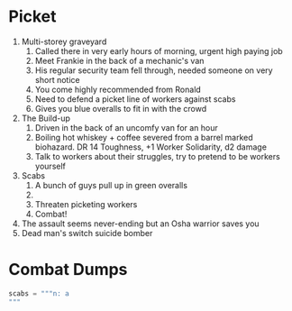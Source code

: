 # Picket
1. Multi-storey graveyard
	1. Called there in very early hours of morning, urgent high paying job
	2. Meet Frankie in the back of a mechanic's van
	3. His regular security team fell through, needed someone on very short notice
	4. You come highly recommended from Ronald
	5. Need to defend a picket line of workers against scabs
	6. Gives you blue overalls to fit in with the crowd
2. The Build-up
	1. Driven in the back of an uncomfy van for an hour
	2. Boiling hot whiskey + coffee severed from a barrel marked biohazard. DR 14 Toughness, +1 Worker Solidarity, d2 damage
	3. Talk to workers about their struggles, try to pretend to be workers yourself 
3. Scabs
	1. A bunch of guys pull up in green overalls
	2. 
	3. Threaten picketing workers
	4. Combat! 
4. The assault seems never-ending but an Osha warrior saves you
5. Dead man's switch suicide bomber

# Combat Dumps
```py
scabs = """n: a 
"""
```

<!--stackedit_data:
eyJoaXN0b3J5IjpbMTA1ODYxNDEzNywtNDA5NzcxMTg0LC0xMz
A3NjI3NDI5LC0xMjE0NTc3MTUyLC03Nzc5MjQxMTksLTIwOTI1
Mzk3OTMsLTE2NzY5ODQ2ODQsLTEyNzM1Nzk4NzcsLTEyMDk3MD
gyNTksMTg1OTM3NzY0LDgwMTYxMDYzMCwtMTc4NDA0MDAyLDEz
NDI5NDgxNDQsLTIwODg3NDY2MTIsNzMwOTk4MTE2XX0=
-->